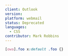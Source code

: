 ```yaml
---
client: Outlook
version:
platform: webmail
status: Deprecated
languages:
  - CSS
contributor: Mark Robbins
---
```


```css
[owa].foo x:default .foo {}
```
